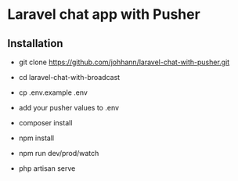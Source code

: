 # Laravel chat app with Pusher

## Installation

- git clone https://github.com/johhann/laravel-chat-with-pusher.git

- cd laravel-chat-with-broadcast

- cp .env.example .env

- add your pusher values to .env

- composer install

- npm install

- npm run dev/prod/watch

- php artisan serve
